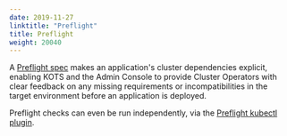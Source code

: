 ```yaml
---
date: 2019-11-27
linktitle: "Preflight"
title: Preflight
weight: 20040
---
```

A [Preflight spec](https://troubleshoot.sh/reference/preflights/) makes an application's cluster dependencies explicit, enabling KOTS and the Admin Console to provide Cluster Operators with clear feedback on any missing requirements or incompatibilities in the target environment before an application is deployed.

Preflight checks can even be run independently, via the [Preflight kubectl plugin](https://troubleshoot.sh/docs/preflight/overview/).
